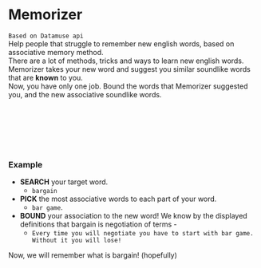 # **Memorizer**
`Based on Datamuse api `<br>
Help people that struggle to 
remember new english words, based on associative memory method. <br>
There are a lot of methods, tricks and ways to learn new english words. 
<br>Memorizer takes your new word  and suggest you similar soundlike words that are **known** to you.
<br>Now, you have only one job. Bound the words that Memorizer suggested you, and the new associative soundlike words.
<br>
<br><br>

<br><br>
<br>
### Example
* **SEARCH** your target word. 
    * `bargain` 
* **PICK** the most associative words to each part of your word. 
    * `bar game`.
* **BOUND** your association to the new word! We know by the displayed definitions that bargain is negotiation of terms -
    * `Every time you will negotiate you have to start with bar game. Without it you will lose!`

Now, we will remember what is bargain! (hopefully)
